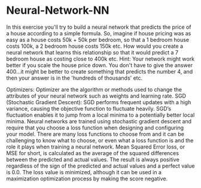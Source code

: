 # Neural-Network-NN
In this exercise you'll try to build a neural network that predicts the price of a house according to a simple formula.
So, imagine if house pricing was as easy as a house costs 50k + 50k per bedroom, so that a 1 bedroom house costs 100k, a 2 bedroom house costs 150k etc.
How would you create a neural network that learns this relationship so that it would predict a 7 bedroom house as costing close to 400k etc.
Hint: Your network might work better if you scale the house price down. You don't have to give the answer 400...it might be better to create something that predicts the number 4, and then your answer is in the 'hundreds of thousands' etc.



Optimizers: Optimizer are the algorithm or methods used to change the attributes of your neural network such as weights and learning rate.
SGD (Stochastic Gradient Descent):
SGD performs frequent updates with a high variance, causing the objective function to fluctuate heavily. SGD’s fluctuation enables it to jump from a local minima to a potentially better local minima.
Neural networks are trained using stochastic gradient descent and require that you choose a loss function when designing and configuring your model.
There are many loss functions to choose from and it can be challenging to know what to choose, or even what a loss function is and the role it plays when training a neural network.
Mean Squared Error loss, or MSE for short, is calculated as the average of the squared differences between the predicted and actual values. The result is always positive regardless of the sign of the predicted and actual values and a perfect value is 0.0. The loss value is minimized, although it can be used in a maximization optimization process by making the score negative.

